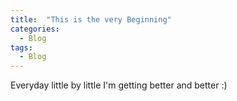 ```yaml
---
title:  "This is the very Beginning"
categories: 
  - Blog
tags:
  - Blog
---
```


Everyday little by little I'm getting better and better :)